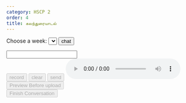 ```yaml
---
category: HSCP 2
order: 4
title: கலந்துரையாடல் 
---
```

<script src="{{ site.baseurl }}/scripts/track.js"></script>
<script src="{{ site.baseurl }}/scripts/speech_new.js"></script>
<script src="{{ site.baseurl }}/scripts/taskHandler.js"></script>

<div class="discussion-container">
 <label for="weeks">Choose a week:</label>
    <select id="weeks">
    </select>
<button id="exercise-btn" onclick="getExercise()">chat</button>
<div>
    <p type="text" id="topicSelected"></p>
</div>
  <div class="chat-container discussion-chat-container">
    <div class="chat-box" id="chatBox">
    </div>
    <div><input type="text" id="userInput"></div>
    <div class="input-area">
        <button id="conversation-start-btn" disabled>record</button>
        <button id="conversation-clear-btn" disabled>clear</button>
        <button id="conversation-send-btn" onclick="sendMessage()" disabled>send</button>
        <audio id="audioPlayer" controls></audio>
    </div>
  </div>
<div>
  <button id="conversation-preview-btn" disabled>Preview Before upload</button>
  <div class="status" id="conversation-preview-status"></div>
  <button id="conversation-saveButton" disabled>Finish Conversation</button>
</div>
<div>
        <audio id="audio-player" controls style="width: 100%; margin-top: 20px; display: none;"></audio>
</div>
 <div class="conversation-spinner" id="conversation-spinner"></div>
<!-- <div id="progressContainer" style="display: none;">
        <progress id="progressBar" value="0" max="100"></progress>
        <span id="progressText">0%</span>
</div> -->
</div>
<script src="{{ site.baseurl }}/scripts/discussion.js"></script>
<script>
tracker();
</script>
<div id="tracker"></div>
